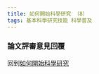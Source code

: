 ```yaml
---
title: 如何開始科學研究 （8）
tags: 基本科學研究技能 科學普及
---
```


### 論文評審意見回覆


回到[如何開始科學研究](../../../2022/07/21/how_to_do_research_1.html)

